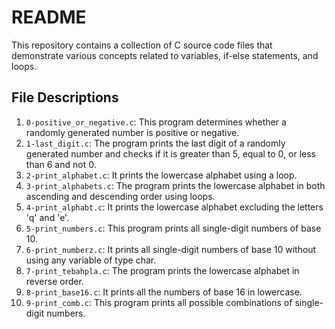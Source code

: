 # README

This repository contains a collection of C source code files that demonstrate various concepts related to variables, if-else statements, and loops.
## File Descriptions
1. `0-positive_or_negative.c`: This program determines whether a randomly generated number is positive or negative.
2. `1-last_digit.c`: The program prints the last digit of a randomly generated number and checks if it is greater than 5, equal to 0, or less than 6 and not 0.
3. `2-print_alphabet.c`: It prints the lowercase alphabet using a loop.
4. `3-print_alphabets.c`: The program prints the lowercase alphabet in both ascending and descending order using loops.
5. `4-print_alphabt.c`: It prints the lowercase alphabet excluding the letters 'q' and 'e'.
6. `5-print_numbers.c`: This program prints all single-digit numbers of base 10.
7. `6-print_numberz.c`: It prints all single-digit numbers of base 10 without using any variable of type char.
8. `7-print_tebahpla.c`: The program prints the lowercase alphabet in reverse order.
9. `8-print_base16.c`: It prints all the numbers of base 16 in lowercase.
10. `9-print_comb.c`: This program prints all possible combinations of single-digit numbers.




